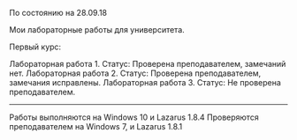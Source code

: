 По состоянию на 28.09.18

Мои лабораторные работы для университета.

Первый курс:

Лабораторная работа 1. Статус: Проверена преподавателем, замечаний нет.
Лабораторная работа 2. Статус: Проверена преподавателем, замечания исправлены.
Лабораторная работа 3. Статус: Не проверена преподавателем.
______________________

Работы выполняются на Windows 10 и Lazarus 1.8.4
Проверяются преподавателем на Windows 7, и Lazarus 1.8.1  